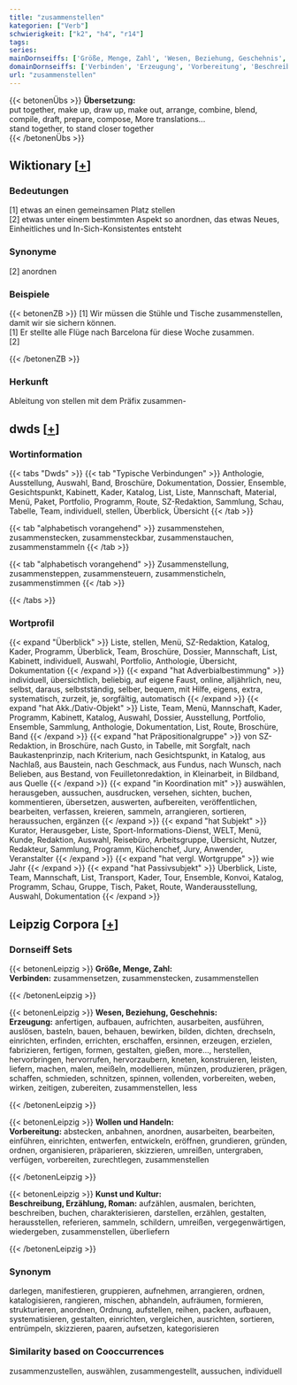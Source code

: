 ```yaml
---
title: "zusammenstellen"
kategorien: ["Verb"]
schwierigkeit: ["k2", "h4", "r14"]
tags:
series:
mainDornseiffs: ['Größe, Menge, Zahl', 'Wesen, Beziehung, Geschehnis', 'Wollen und Handeln', 'Kunst und Kultur']
domainDornseiffs: ['Verbinden', 'Erzeugung', 'Vorbereitung', 'Beschreibung, Erzählung, Roman']
url: "zusammenstellen"
---
```


{{< betonenÜbs >}}
**Übersetzung:**  
put together, make up, draw up, make out, arrange, combine, blend, compile, draft, prepare, compose, More translations...  
stand together, to stand  closer together  
{{< /betonenÜbs >}}

## Wiktionary [[+](https://de.wiktionary.org/wiki/zusammenstellen)]

### Bedeutungen
[1] etwas an einen gemeinsamen Platz stellen  
[2] etwas unter einem bestimmten Aspekt so anordnen, das etwas Neues, Einheitliches und In-Sich-Konsistentes entsteht  

### Synonyme
[2] anordnen  

### Beispiele
{{< betonenZB >}}
[1] Wir müssen die Stühle und Tische zusammenstellen, damit wir sie sichern können.  
[1] Er stellte alle Flüge nach Barcelona für diese Woche zusammen.  
[2]  

{{< /betonenZB >}}
### Herkunft
Ableitung von stellen mit dem Präfix zusammen-  



## dwds [[+](https://www.dwds.de/wb/zusammenstellen)]

### Wortinformation
{{< tabs "Dwds" >}}
{{< tab "Typische Verbindungen" >}}
Anthologie, Ausstellung, Auswahl, Band, Broschüre, Dokumentation, Dossier, Ensemble, Gesichtspunkt, Kabinett, Kader, Katalog, List, Liste, Mannschaft, Material, Menü, Paket, Portfolio, Programm, Route, SZ-Redaktion, Sammlung, Schau, Tabelle, Team, individuell, stellen, Überblick, Übersicht
{{< /tab >}}

{{< tab "alphabetisch vorangehend" >}}
zusammenstehen, zusammenstecken, zusammensteckbar, zusammenstauchen, zusammenstammeln
{{< /tab >}}

{{< tab "alphabetisch vorangehend" >}}
Zusammenstellung, zusammensteppen, zusammensteuern, zusammensticheln, zusammenstimmen
{{< /tab >}}

{{< /tabs >}}

### Wortprofil
{{< expand "Überblick" >}} Liste, stellen, Menü, SZ-Redaktion, Katalog, Kader, Programm, Überblick, Team, Broschüre, Dossier, Mannschaft, List, Kabinett, individuell, Auswahl, Portfolio, Anthologie, Übersicht, Dokumentation {{< /expand >}}
{{< expand "hat Adverbialbestimmung" >}} individuell, übersichtlich, beliebig, auf eigene Faust, online, alljährlich, neu, selbst, daraus, selbstständig, selber, bequem, mit Hilfe, eigens, extra, systematisch, zurzeit, je, sorgfältig, automatisch {{< /expand >}}
{{< expand "hat Akk./Dativ-Objekt" >}} Liste, Team, Menü, Mannschaft, Kader, Programm, Kabinett, Katalog, Auswahl, Dossier, Ausstellung, Portfolio, Ensemble, Sammlung, Anthologie, Dokumentation, List, Route, Broschüre, Band {{< /expand >}}
{{< expand "hat Präpositionalgruppe" >}} von SZ-Redaktion, in Broschüre, nach Gusto, in Tabelle, mit Sorgfalt, nach Baukastenprinzip, nach Kriterium, nach Gesichtspunkt, in Katalog, aus Nachlaß, aus Baustein, nach Geschmack, aus Fundus, nach Wunsch, nach Belieben, aus Bestand, von Feuilletonredaktion, in Kleinarbeit, in Bildband, aus Quelle {{< /expand >}}
{{< expand "in Koordination mit" >}} auswählen, herausgeben, aussuchen, ausdrucken, versehen, sichten, buchen, kommentieren, übersetzen, auswerten, aufbereiten, veröffentlichen, bearbeiten, verfassen, kreieren, sammeln, arrangieren, sortieren, heraussuchen, ergänzen {{< /expand >}}
{{< expand "hat Subjekt" >}} Kurator, Herausgeber, Liste, Sport-Informations-Dienst, WELT, Menü, Kunde, Redaktion, Auswahl, Reisebüro, Arbeitsgruppe, Übersicht, Nutzer, Redakteur, Sammlung, Programm, Küchenchef, Jury, Anwender, Veranstalter {{< /expand >}}
{{< expand "hat vergl. Wortgruppe" >}} wie Jahr {{< /expand >}}
{{< expand "hat Passivsubjekt" >}} Überblick, Liste, Team, Mannschaft, List, Transport, Kader, Tour, Ensemble, Konvoi, Katalog, Programm, Schau, Gruppe, Tisch, Paket, Route, Wanderausstellung, Auswahl, Dokumentation {{< /expand >}}

## Leipzig Corpora [[+](https://corpora.uni-leipzig.de/en/res?word=zusammenstellen&corpusId=deu_newscrawl-public_2018)]

### Dornseiff Sets
{{< betonenLeipzig >}}
**Größe, Menge, Zahl:**  
**Verbinden:** zusammensetzen, zusammenstecken, zusammenstellen  

{{< /betonenLeipzig >}}


{{< betonenLeipzig >}}
**Wesen, Beziehung, Geschehnis:**  
**Erzeugung:** anfertigen, aufbauen, aufrichten, ausarbeiten, ausführen, auslösen, basteln, bauen, behauen, bewirken, bilden, dichten, drechseln, einrichten, erfinden, errichten, erschaffen, ersinnen, erzeugen, erzielen, fabrizieren, fertigen, formen, gestalten, gießen, more..., herstellen, hervorbringen, hervorrufen, hervorzaubern, kneten, konstruieren, leisten, liefern, machen, malen, meißeln, modellieren, münzen, produzieren, prägen, schaffen, schmieden, schnitzen, spinnen, vollenden, vorbereiten, weben, wirken, zeitigen, zubereiten, zusammenstellen, less  

{{< /betonenLeipzig >}}


{{< betonenLeipzig >}}
**Wollen und Handeln:**  
**Vorbereitung:** abstecken, anbahnen, anordnen, ausarbeiten, bearbeiten, einführen, einrichten, entwerfen, entwickeln, eröffnen, grundieren, gründen, ordnen, organisieren, präparieren, skizzieren, umreißen, untergraben, verfügen, vorbereiten, zurechtlegen, zusammenstellen  

{{< /betonenLeipzig >}}


{{< betonenLeipzig >}}
**Kunst und Kultur:**  
**Beschreibung, Erzählung, Roman:** aufzählen, ausmalen, berichten, beschreiben, buchen, charakterisieren, darstellen, erzählen, gestalten, herausstellen, referieren, sammeln, schildern, umreißen, vergegenwärtigen, wiedergeben, zusammenstellen, überliefern  

{{< /betonenLeipzig >}}

### Synonym
darlegen, manifestieren, gruppieren, aufnehmen, arrangieren, ordnen, katalogisieren, rangieren, mischen, abhandeln, aufräumen, formieren, strukturieren, anordnen, Ordnung, aufstellen, reihen, packen, aufbauen, systematisieren, gestalten, einrichten, vergleichen, ausrichten, sortieren, entrümpeln, skizzieren, paaren, aufsetzen, kategorisieren


### Similarity based on Cooccurrences
zusammenzustellen, auswählen, zusammengestellt, aussuchen, individuell

